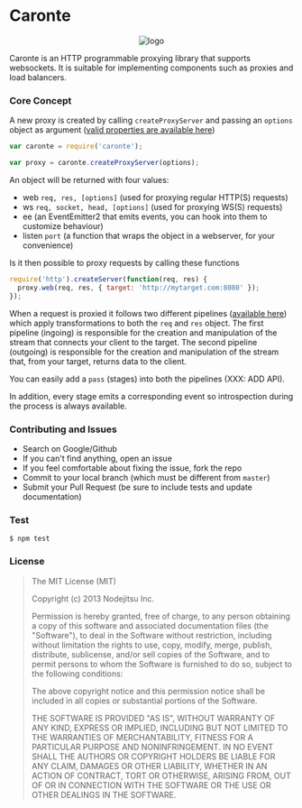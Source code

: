 Caronte
=======

<p align="center">
  <img src="https://raw.github.com/yawnt/caronte/master/doc/logo.png" alt="logo"/>
</p>

Caronte is an HTTP programmable proxying library that supports 
websockets. It is suitable for implementing components such as
proxies and load balancers.

### Core Concept

A new proxy is created by calling `createProxyServer` and passing
an `options` object as argument ([valid properties are available here](https://github.com/yawnt/caronte/blob/master/lib/caronte.js#L26-L39)) 

```javascript
var caronte = require('caronte');

var proxy = caronte.createProxyServer(options);
```

An object will be returned with four values:

* web `req, res, [options]` (used for proxying regular HTTP(S) requests)
* ws `req, socket, head, [options]` (used for proxying WS(S) requests)
* ee (an EventEmitter2 that emits events, you can hook into them to customize behaviour)
* listen `port` (a function that wraps the object in a webserver, for your convenience)

Is it then possible to proxy requests by calling these functions

```javascript
require('http').createServer(function(req, res) {
  proxy.web(req, res, { target: 'http://mytarget.com:8080' });
});
```

When a request is proxied it follows two different pipelines ([available here](https://github.com/yawnt/caronte/tree/master/lib/caronte/passes))
which apply transformations to both the `req` and `res` object. 
The first pipeline (ingoing) is responsible for the creation and manipulation of the stream that connects your client to the target.
The second pipeline (outgoing) is responsible for the creation and manipulation of the stream that, from your target, returns data 
to the client.

You can easily add a `pass` (stages) into both the pipelines (XXX: ADD API).

In addition, every stage emits a corresponding event so introspection during the process is always available.

### Contributing and Issues

* Search on Google/Github 
* If you can't find anything, open an issue 
* If you feel comfortable about fixing the issue, fork the repo
* Commit to your local branch (which must be different from `master`)
* Submit your Pull Request (be sure to include tests and update documentation)

### Test

```
$ npm test
```

### License

>The MIT License (MIT)
>
>Copyright (c) 2013 Nodejitsu Inc.
>
>Permission is hereby granted, free of charge, to any person obtaining a copy
>of this software and associated documentation files (the "Software"), to deal
>in the Software without restriction, including without limitation the rights
>to use, copy, modify, merge, publish, distribute, sublicense, and/or sell
>copies of the Software, and to permit persons to whom the Software is
>furnished to do so, subject to the following conditions:
>
>The above copyright notice and this permission notice shall be included in
>all copies or substantial portions of the Software.
>
>THE SOFTWARE IS PROVIDED "AS IS", WITHOUT WARRANTY OF ANY KIND, EXPRESS OR
>IMPLIED, INCLUDING BUT NOT LIMITED TO THE WARRANTIES OF MERCHANTABILITY,
>FITNESS FOR A PARTICULAR PURPOSE AND NONINFRINGEMENT. IN NO EVENT SHALL THE
>AUTHORS OR COPYRIGHT HOLDERS BE LIABLE FOR ANY CLAIM, DAMAGES OR OTHER
>LIABILITY, WHETHER IN AN ACTION OF CONTRACT, TORT OR OTHERWISE, ARISING FROM,
>OUT OF OR IN CONNECTION WITH THE SOFTWARE OR THE USE OR OTHER DEALINGS IN
>THE SOFTWARE.

